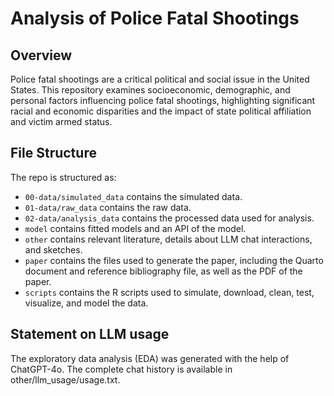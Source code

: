 
# Analysis of Police Fatal Shootings 

## Overview

Police fatal shootings are a critical political and social issue in the United States. This repository examines socioeconomic, demographic, and personal factors influencing police fatal shootings, highlighting significant racial and economic disparities and the impact of state political affiliation and victim armed status.

## File Structure

The repo is structured as:

-   `00-data/simulated_data` contains the simulated data.
-   `01-data/raw_data` contains the raw data.
-   `02-data/analysis_data` contains the processed data used for analysis.
-   `model` contains fitted models and an API of the model. 
-   `other`  contains relevant literature, details about LLM chat interactions, and sketches.
-   `paper` contains the files used to generate the paper, including the Quarto document and reference bibliography file, as well as the PDF of the paper. 
-   `scripts` contains the R scripts used to simulate, download, clean, test, visualize, and model the data.


## Statement on LLM usage

The exploratory data analysis (EDA) was generated with the help of ChatGPT-4o. The complete chat history is available in other/llm_usage/usage.txt.
